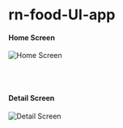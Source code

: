 # rn-food-UI-app

#### Home Screen
![Home Screen](https://user-images.githubusercontent.com/49008994/131944370-70f4bbaa-8fa8-4454-8e55-8bf07d00b96d.png)

<br />
<br />

#### Detail Screen
![Detail Screen](https://user-images.githubusercontent.com/49008994/131944377-2945d4cd-812a-4769-8e4f-4a8c4ca55a38.png)

